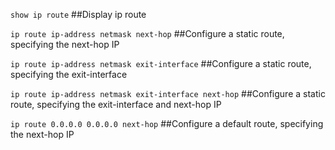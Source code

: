 
```show ip route``` ##Display ip route

```ip route ip-address netmask next-hop``` ##Configure a static route, specifying the next-hop IP

```ip route ip-address netmask exit-interface``` ##Configure a static route, specifying the exit-interface

```ip route ip-address netmask exit-interface next-hop``` ##Configure a static route, specifying the exit-interface and next-hop IP

```ip route 0.0.0.0 0.0.0.0 next-hop``` ##Configure a default route, specifying the next-hop IP
